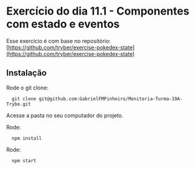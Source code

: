 # Exercício do dia 11.1 - Componentes com estado e eventos

Esse exercício é com base no repositório: [https://github.com/tryber/exercise-pokedex-state](https://github.com/tryber/exercise-pokedex-state)

## Instalação

Rode o git clone:

      git clone git@github.com:GabrielFMPinheiro/Monitoria-Turma-19A-Trybe.git

Acesse a pasta no seu computador do projeto.

Rode:

      npm install
Rode:

      npm start

      
